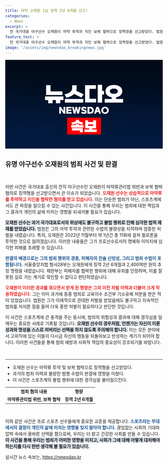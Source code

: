 ```yaml
---
title: 마약 오재원 1심 징역 2년 6개월 선고!
categories:
  - News
excerpt: >
  전 국가대표 야구선수 오재원이 마약 투약과 지인 보복 협박으로 징역형을 선고받았다. 법원은 죄질과 수법이 불량하다며 2년 6개월 형을 정하고, 지인에도 형을 부과했다. 사건의 전말이 궁금한가? 클릭하고 자세히 알아보세요!
feature_text: >
  전 국가대표 야구선수 오재원이 마약 투약과 지인 보복 협박으로 징역형을 선고받았다. 법원은 죄질과 수법이 불량하다며 2년 6개월 형을 정하고, 지인에도 형을 부과했다. 사건의 전말이 궁금한가? 클릭하고 자세히 알아보세요!
image: '/assets/img/newsdao_breakingnews.jpg'
---
```


<p><img src="/assets/img/newsdao_breakingnews.jpg" alt="ranknews 속보" /></p>

<h2 data-ke-size="size26">유명 야구선수 오재원의 범죄 사건 및 판결</h2>

<p data-ke-size="size16">&nbsp;</p>

<p>이번 사건은 국가대표 출신의 전직 야구선수인 오재원이 마약류관리법 위반과 보복 협박 혐의로 징역형을 선고받으면서 큰 이슈가 되었습니다. <b><span style="color: #ee2323;">오재원 선수는 상습적으로 마약류를 투약하고 지인을 협박한 혐의를 받고 있습니다.</span></b> 이는 단순한 범죄가 아닌, 스포츠계에서도 큰 파장을 일으킬 수 있는 사건입니다. 이 사건을 통해 우리는 범죄에 대한 책임과 그 결과가 개인의 삶에 미치는 영향을 되새겨볼 필요가 있습니다.</p>

<p><b><span style="background-color: #21538527;">오재원 선수는 과거 국가대표로서의 위상에도 불구하고 불법 행위로 인해 심각한 법적 제재를 받았습니다.</span></b> 법원은 그의 마약 투약과 관련된 수법의 불량성을 지적하며 엄중한 처벌을 내렸습니다. 특히, 오재원은 2022년 11월부터 약 1년간 총 11회에 걸쳐 필로폰을 투약한 것으로 알려졌습니다. 이러한 내용들은 그가 프로선수로서의 명예와 이미지에 심각한 피해를 초래할 수 있습니다.</p>

<p><b><span style="color: #1a5490;">판결의 배경으로는 그의 범죄 행위의 경중, 피해자의 진술 신빙성, 그리고 범죄 수법이 포함됩니다.</span></b> 서울중앙지법 형사28부는 오재원에게 징역 2년 6개월과 2,400여만 원의 추징 명령을 내렸습니다. 재판부는 피해자를 협박한 행위에 대해 유죄를 인정하며, 이를 잘못된 길로 가는 계기로 묵인할 수 없다고 판단하였습니다.</p>

<p><b><span style="color: #ee2323;">오재원이 이러한 경과를 겪으면서 받게 된 형량은 그의 이전 처벌 이력과 더불어 크게 작용하였습니다.</span></b> 그는 이미 과거에 동종 범죄로 교육이수 조건부 기소유예 처분을 받은 적이 있었습니다. 법원은 그가 이례적으로 관대한 처벌을 받았음에도 불구하고 지속적인 범죄를 저지른 점을 들어 더욱 중한 처벌이 필요하다고 판단한 것입니다.</p>

<p>이 사건은 스포츠계에 큰 충격을 주는 동시에, 범죄의 위험성과 결과에 대해 경각심을 일깨우는 중요한 사례로 기록될 것입니다. <b><span style="background-color: #21538527;">오재원 선수의 경우처럼, 언젠가는 자신이 이룬 성과와 명성을 스스로 저버리는 선택을 하지 않도록 주의해야 합니다.</span></b> 이는 모든 분야에서 고위직에 있는 이들이 다시금 자신의 행동을 되돌아보고 반성하는 계기가 되어야 합니다. 이러한 사건들을 통해 범죄 예방과 사회적 책임의 중요성이 강조되기를 바랍니다.</p>

<p data-ke-size="size16">&nbsp;</p>

<hr />

<ul>
  <li>오재원 선수는 마약류 투약 및 보복 협박으로 징역형을 선고받았다.</li>
  <li>과거의 범죄 이력과 불량한 범행 수법이 판결에 영향을 미쳤다.</li>
  <li>이 사건은 스포츠계의 불법 행위에 대한 경각심을 불러일으킨다.</li>
</ul>

<table>
  <tr>
    <td style="text-align: center; height: 17px;"><b>범죄 혐의 내용</b></td>
    <td style="text-align: center; height: 17px;"><b>형량</b></td>
  </tr>
  <tr>
    <td style="text-align: center; height: 17px;"><b>마약류관리법 위반, 보복 협박</b></td>
    <td style="text-align: center; height: 17px;"><b>징역 2년 6개월</b></td>
  </tr>
</table>

<p data-ke-size="size16">&nbsp;</p>

<p>이와 같은 사건은 프로 스포츠 선수들에게 중요한 교훈을 제공합니다. <b><span style="color: #1a5490;">스포츠라는 무대에서의 결정이 개인의 삶에 미치는 영향을 잊지 말아야 합니다.</span></b> 끊임없는 사회의 기대와 압박 속에서 올바른 선택을 함으로써, 우리는 더 밝고 건강한 사회를 만들 수 있습니다. <b><span style="background-color: #21538527;">이 사건을 통해 우리는 범죄가 어떠한 영향을 미치고, 사회가 그에 대해 어떻게 대처해야 하는지를 다시 한번 생각해 볼 필요가 있습니다.</span></b></p>
실시간 뉴스 속보는, <a href="https://newsdao.kr" rel="dofollow">https://newsdao.kr</a>


